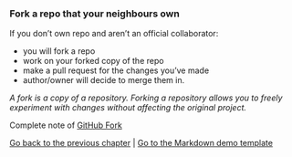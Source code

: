 ### Fork a repo that your neighbours own

If you don’t own repo and aren’t an official collaborator:
- you will fork a repo
- work on your forked copy of the repo 
- make a pull request for the changes you’ve made
- author/owner will decide to merge them in.

*A fork is a copy of a repository. Forking a repository allows you to freely experiment with changes without affecting the original project.*

Complete note of [GitHub Fork](https://help.github.com/en/articles/fork-a-repo)

[Go back to the previous chapter](https://github.com/malvikasharan/developing_collaborative_document/blob/master/lessons/6-working-with-others.md) | [Go to the Markdown demo template](https://github.com/malvikasharan/developing_collaborative_document/blob/master/lessons/markdown_demo.md) 
